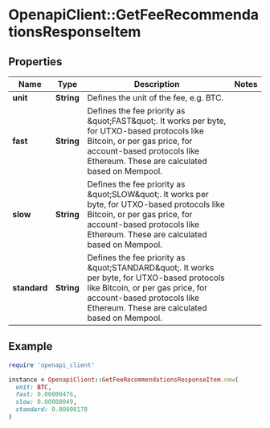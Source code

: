 # OpenapiClient::GetFeeRecommendationsResponseItem

## Properties

| Name | Type | Description | Notes |
| ---- | ---- | ----------- | ----- |
| **unit** | **String** | Defines the unit of the fee, e.g. BTC. |  |
| **fast** | **String** | Defines the fee priority as \&quot;FAST\&quot;. It works per byte, for UTXO-based protocols like Bitcoin, or per gas price, for account-based protocols like Ethereum. These are calculated based on Mempool. |  |
| **slow** | **String** | Defines the fee priority as \&quot;SLOW\&quot;. It works per byte, for UTXO-based protocols like Bitcoin, or per gas price, for account-based protocols like Ethereum. These are calculated based on Mempool. |  |
| **standard** | **String** | Defines the fee priority as \&quot;STANDARD\&quot;. It works per byte, for UTXO-based protocols like Bitcoin, or per gas price, for account-based protocols like Ethereum. These are calculated based on Mempool. |  |

## Example

```ruby
require 'openapi_client'

instance = OpenapiClient::GetFeeRecommendationsResponseItem.new(
  unit: BTC,
  fast: 0.00000476,
  slow: 0.00000049,
  standard: 0.00000178
)
```

